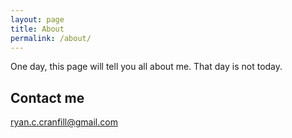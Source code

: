 ```yaml
---
layout: page
title: About
permalink: /about/
---
```

One day, this page will tell you all about me. That day is not today.

## Contact me

[ryan.c.cranfill@gmail.com](mailto:ryan.c.cranfill@gmail.com)